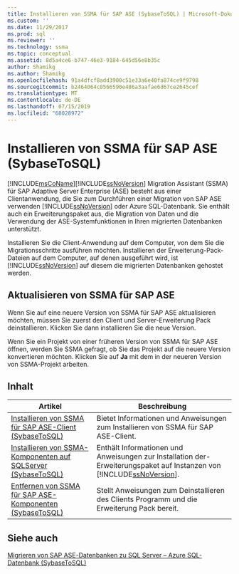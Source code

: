 ```yaml
---
title: Installieren von SSMA für SAP ASE (SybaseToSQL) | Microsoft-Dokumentation
ms.custom: ''
ms.date: 11/29/2017
ms.prod: sql
ms.reviewer: ''
ms.technology: ssma
ms.topic: conceptual
ms.assetid: 8d5a4ce6-b747-46e3-9184-645d56e8b35c
author: Shamikg
ms.author: Shamikg
ms.openlocfilehash: 91a4dfcf8add3900c51e33a6e40fa874ce9f9798
ms.sourcegitcommit: b2464064c0566590e486a3aafae6d67ce2645cef
ms.translationtype: MT
ms.contentlocale: de-DE
ms.lasthandoff: 07/15/2019
ms.locfileid: "68028972"
---
```

# <a name="installing-ssma-for-sap-ase-sybasetosql"></a>Installieren von SSMA für SAP ASE (SybaseToSQL)
[!INCLUDE[msCoName](../../includes/msconame_md.md)][!INCLUDE[ssNoVersion](../../includes/ssnoversion-md.md)] Migration Assistant (SSMA) für SAP Adaptive Server Enterprise (ASE) besteht aus einer Clientanwendung, die Sie zum Durchführen einer Migration von SAP ASE verwenden [!INCLUDE[ssNoVersion](../../includes/ssnoversion-md.md)] oder Azure SQL-Datenbank. Sie enthält auch ein Erweiterungspaket aus, die Migration von Daten und die Verwendung der ASE-Systemfunktionen in Ihren migrierten Datenbanken unterstützt.  
  
Installieren Sie die Client-Anwendung auf dem Computer, von dem Sie die Migrationsschritte ausführen möchten. Installieren der Erweiterung-Pack-Dateien auf dem Computer, auf denen ausgeführt wird, ist [!INCLUDE[ssNoVersion](../../includes/ssnoversion-md.md)] auf diesem die migrierten Datenbanken gehostet werden.  
  
## <a name="upgrading-ssma-for-sap-ase"></a>Aktualisieren von SSMA für SAP ASE  
Wenn Sie auf eine neuere Version von SSMA für SAP ASE aktualisieren möchten, müssen Sie zuerst den Client und Server-Erweiterung Pack deinstallieren. Klicken Sie dann installieren Sie die neue Version.  
  
Wenn Sie ein Projekt von einer früheren Version von SSMA für SAP ASE öffnen, werden Sie SSMA gefragt, ob Sie das Projekt auf die neuere Version konvertieren möchten. Klicken Sie auf **Ja** mit dem in der neueren Version von SSMA-Projekt arbeiten.  
  
## <a name="contents"></a>Inhalt  
  
|Artikel|Beschreibung|  
|---------|---------------|  
|[Installieren von SSMA für SAP ASE-Client &#40;SybaseToSQL&#41;](../../ssma/sybase/installing-ssma-for-sybase-client-sybasetosql.md)|Bietet Informationen und Anweisungen zum Installieren von SSMA für SAP ASE-Client.|  
|[Installieren von SSMA-Komponenten auf SQLServer &#40;SybaseToSQL&#41;](../../ssma/sybase/installing-ssma-components-on-sql-server-sybasetosql.md)|Enthält Informationen und Anweisungen zur Installation der-Erweiterungspaket auf Instanzen von [!INCLUDE[ssNoVersion](../../includes/ssnoversion-md.md)].|  
|[Entfernen von SSMA für SAP ASE-Komponenten &#40;SybaseToSQL&#41;](../../ssma/sybase/removing-ssma-for-sybase-components-sybasetosql.md)|Stellt Anweisungen zum Deinstallieren des Clients Programm und die Erweiterung Pack bereit.|  
  
## <a name="see-also"></a>Siehe auch  
[Migrieren von SAP ASE-Datenbanken zu SQL Server – Azure SQL-Datenbank &#40;SybaseToSQL&#41;](../../ssma/sybase/migrating-sybase-ase-databases-to-sql-server-azure-sql-db-sybasetosql.md)  
